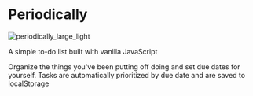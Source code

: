 # Periodically

![periodically_large_light](https://user-images.githubusercontent.com/101839505/177592779-4ae7fd6b-1f04-46e5-b48c-ddc15ebaa57c.png)

A simple to-do list built with vanilla JavaScript

Organize the things you've been putting off doing and set due dates for yourself. Tasks are automatically prioritized by due date and are saved to localStorage
